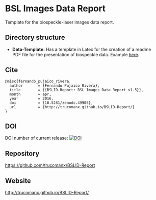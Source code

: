 # BSL Images Data Report
Template for the biospeckle-laser images data report. 

## Directory structure
* **Data-Template:** Has a template in Latex for the creation of a readme PDF file for the presentation of biospeckle data. Example [here](https://github.com/trucomanx/BiospeckleData-Templates/raw/master/Data-Template/readme.pdf).

## Cite

	@misc{fernando_pujaico_rivera,
	  author       = {Fernando Pujaico Rivera},
	  title        = {{BSLID-Report: BSL Images Data Report v1.5}},
	  month        = apr,
	  year         = 2016,
	  doi          = {10.5281/zenodo.49905},
	  url          = {http://trucomanx.github.io/BSLID-Report/}
	}

## DOI
DOI number of current release: 
[![DOI](https://zenodo.org/badge/18474/trucomanx/BSLID-Report.svg)](https://zenodo.org/badge/latestdoi/18474/trucomanx/BSLID-Report)

## Repository
https://github.com/trucomanx/BSLID-Report

## Website 
http://trucomanx.github.io/BSLID-Report/
